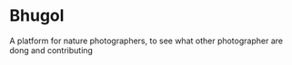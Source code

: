 # Bhugol
A platform for nature photographers, to see what other photographer are dong and contributing 

